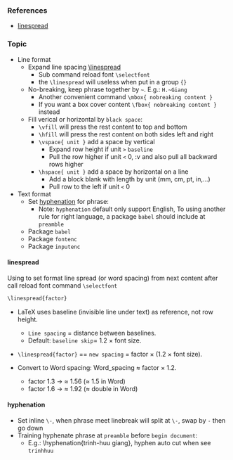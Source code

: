 ### References
- [linespread](https://tex.stackexchange.com/questions/61155/linespacing-without-packages)

### Topic
- Line format
    - Expand line spacing [\linespread](#linespread)
        - Sub command reload font `\selectfont`
        - the `\linespread` will useless when put in a group `{}`
    - No-breaking, keep phrase together by `~`. E.g.: `H.~Giang` 
        - Another convenient command `\mbox{ nobreaking content }`
        - If you want a box cover content `\fbox{ nobreaking content }` instead
    - Fill verical or horizontal by `black space`:
        - `\vfill` will press the rest content to top and bottom
        - `\hfill` will press the rest content on both sides left and right
        - `\vspace{ unit }` add a space by vertical
            - Expand row height if unit `>` `baseline`
            - Pull the row higher if unit `<` 0, :v and also pull all backward rows higher
        - `\hspace{ unit }` add a space by horizontal on a line 
            - Add a block blank with length by unit (mm, cm, pt, in,...)
            - Pull row to the left if unit `<` 0
- Text format
    - Set [hyphenation](#hyphenation) for phrase:
        - Note: `hyphenation` default only support English, To using another rule for right language,
        a package `babel` should include at `preamble`
    - Package `babel`
    - Package `fontenc`
    - Package `inputenc`

#### linespread
Using to set format line spread (or word spacing) from next content after call reload font command `\selectfont` 
```txt
\linespread{factor}
```
- LaTeX uses baseline (invisible line under text) as reference, not row height.
    - `Line spacing` = distance between baselines.
    - Default: `baseline skip`= 1.2 × font size.

- `\linespread{factor}` == `new spacing` = factor × (1.2 × font size).
- Convert to Word spacing: Word_spacing ≈ factor × 1.2.
    - factor 1.3 → ≈ 1.56 (≈ 1.5 in Word)
    - factor 1.6 → ≈ 1.92 (≈ double in Word)





#### hyphenation
- Set inline `\-`, when phrase meet linebreak will split at `\-`, swap by `-` then go down
- Training hyphenate phrase at `preamble` before `begin document`:
    - E.g.: \hyphenation{trinh-huu giang}, hyphen auto cut when see `trinhhuu`
